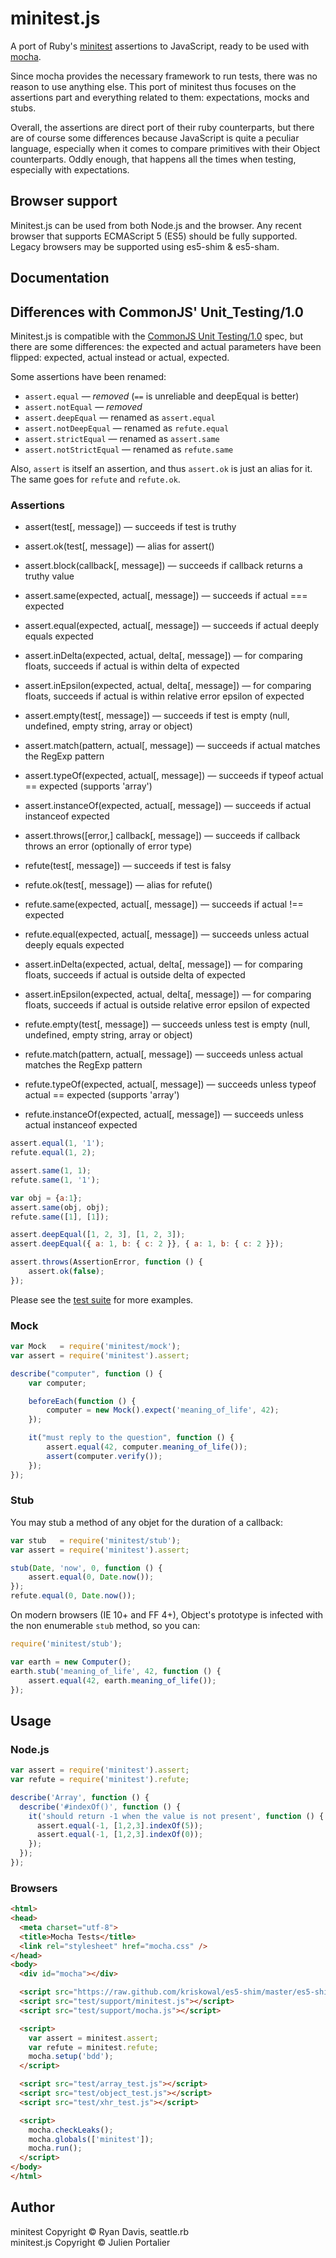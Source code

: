 # minitest.js

A port of Ruby's [minitest](https://github.com/seattlerb/minitest) assertions to
JavaScript, ready to be used with [mocha](http://visionmedia.github.io/mocha).

Since mocha provides the necessary framework to run tests, there was no reason
to use anything else. This port of minitest thus focuses on the assertions part
and everything related to them: expectations, mocks and stubs.

Overall, the assertions are direct port of their ruby counterparts, but there
are of course some differences because JavaScript is quite a peculiar language,
especially when it comes to compare primitives with their Object counterparts.
Oddly enough, that happens all the times when testing, especially with
expectations.

## Browser support

Minitest.js can be used from both Node.js and the browser. Any recent browser
that supports ECMAScript 5 (ES5) should be fully supported. Legacy browsers may
be supported using es5-shim & es5-sham.

## Documentation

## Differences with CommonJS' Unit_Testing/1.0

Minitest.js is compatible with the
[CommonJS Unit Testing/1.0](http://wiki.commonjs.org/wiki/Unit_Testing/1.0)
spec, but there are some differences: the expected and actual parameters have
been flipped: expected, actual instead or actual, expected.

Some assertions have been renamed:

- `assert.equal`           — *removed* (`==` is unreliable and deepEqual is better)
- `assert.notEqual`        — *removed*
- `assert.deepEqual`       — renamed as `assert.equal`
- `assert.notDeepEqual`    — renamed as `refute.equal`
- `assert.strictEqual`     — renamed as `assert.same`
- `assert.notStrictEqual`  — renamed as `refute.same`

Also, `assert` is itself an assertion, and thus `assert.ok` is just an alias for
it. The same goes for `refute` and `refute.ok`.

### Assertions

  - assert(test[, message])                              — succeeds if test is truthy
  - assert.ok(test[, message])                           — alias for assert()
  - assert.block(callback[, message])                    — succeeds if callback returns a truthy value
  - assert.same(expected, actual[, message])             — succeeds if actual === expected
  - assert.equal(expected, actual[, message])            — succeeds if actual deeply equals expected
  - assert.inDelta(expected, actual, delta[, message])   — for comparing floats, succeeds if actual is within delta of expected
  - assert.inEpsilon(expected, actual, delta[, message]) — for comparing floats, succeeds if actual is within relative error epsilon of expected
  - assert.empty(test[, message])                        — succeeds if test is empty (null, undefined, empty string, array or object)
  - assert.match(pattern, actual[, message])             — succeeds if actual matches the RegExp pattern
  - assert.typeOf(expected, actual[, message])           — succeeds if typeof actual == expected (supports 'array')
  - assert.instanceOf(expected, actual[, message])       — succeeds if actual instanceof expected
  - assert.throws([error,] callback[, message])          — succeeds if callback throws an error (optionally of error type)

  - refute(test[, message])                              — succeeds if test is falsy
  - refute.ok(test[, message])                           — alias for refute()
  - refute.same(expected, actual[, message])             — succeeds if actual !== expected
  - refute.equal(expected, actual[, message])            — succeeds unless actual deeply equals expected
  - assert.inDelta(expected, actual, delta[, message])   — for comparing floats, succeeds if actual is outside delta of expected
  - assert.inEpsilon(expected, actual, delta[, message]) — for comparing floats, succeeds if actual is outside relative error epsilon of expected
  - refute.empty(test[, message])                        — succeeds unless test is empty (null, undefined, empty string, array or object)
  - refute.match(pattern, actual[, message])             — succeeds unless actual matches the RegExp pattern
  - refute.typeOf(expected, actual[, message])           — succeeds unless typeof actual == expected (supports 'array')
  - refute.instanceOf(expected, actual[, message])       — succeeds unless actual instanceof expected

```javascript
assert.equal(1, '1');
refute.equal(1, 2);

assert.same(1, 1);
refute.same(1, '1');

var obj = {a:1};
assert.same(obj, obj);
refute.same([1], [1]);

assert.deepEqual([1, 2, 3], [1, 2, 3]);
assert.deepEqual({ a: 1, b: { c: 2 }}, { a: 1, b: { c: 2 }});

assert.throws(AssertionError, function () {
    assert.ok(false);
});
```

Please see the [test
suite](https://github.com/ysbaddaden/minitest.js/blob/master/test/assertions_test.js)
for more examples.

### Mock

```javascript
var Mock   = require('minitest/mock');
var assert = require('minitest').assert;

describe("computer", function () {
    var computer;

    beforeEach(function () {
        computer = new Mock().expect('meaning_of_life', 42);
    });

    it("must reply to the question", function () {
        assert.equal(42, computer.meaning_of_life());
        assert(computer.verify());
    });
});
```

### Stub

You may stub a method of any objet for the duration of a callback:

```javascript
var stub   = require('minitest/stub');
var assert = require('minitest').assert;

stub(Date, 'now', 0, function () {
    assert.equal(0, Date.now());
});
refute.equal(0, Date.now());
```

On modern browsers (IE 10+ and FF 4+), Object's prototype is infected with the
non enumerable `stub` method, so you can:

```javascript
require('minitest/stub');

var earth = new Computer();
earth.stub('meaning_of_life', 42, function () {
    assert.equal(42, earth.meaning_of_life());
});
```

## Usage

### Node.js

```javascript
var assert = require('minitest').assert;
var refute = require('minitest').refute;

describe('Array', function () {
  describe('#indexOf()', function () {
    it('should return -1 when the value is not present', function () {
      assert.equal(-1, [1,2,3].indexOf(5));
      assert.equal(-1, [1,2,3].indexOf(0));
    });
  });
});
```

### Browsers

```html
<html>
<head>
  <meta charset="utf-8">
  <title>Mocha Tests</title>
  <link rel="stylesheet" href="mocha.css" />
</head>
<body>
  <div id="mocha"></div>

  <script src="https://raw.github.com/kriskowal/es5-shim/master/es5-shim.min.js"></script>
  <script src="test/support/minitest.js"></script>
  <script src="test/support/mocha.js"></script>

  <script>
    var assert = minitest.assert;
    var refute = minitest.refute;
    mocha.setup('bdd');
  </script>

  <script src="test/array_test.js"></script>
  <script src="test/object_test.js"></script>
  <script src="test/xhr_test.js"></script>

  <script>
    mocha.checkLeaks();
    mocha.globals(['minitest']);
    mocha.run();
  </script>
</body>
</html>
```

## Author

minitest Copyright © Ryan Davis, seattle.rb<br>
minitest.js Copyright © Julien Portalier

